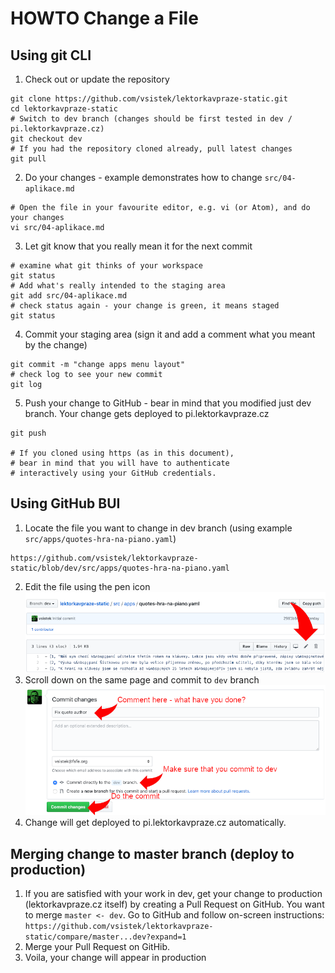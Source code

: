 # HOWTO Change a File

## Using git CLI

1. Check out or update the repository
```shell
git clone https://github.com/vsistek/lektorkavpraze-static.git
cd lektorkavpraze-static
# Switch to dev branch (changes should be first tested in dev / pi.lektorkavpraze.cz)
git checkout dev
# If you had the repository cloned already, pull latest changes
git pull
```
2. Do your changes - example demonstrates how to change `src/04-aplikace.md`
```shell
# Open the file in your favourite editor, e.g. vi (or Atom), and do your changes
vi src/04-aplikace.md
```
3. Let git know that you really mean it for the next commit
```shell
# examine what git thinks of your workspace
git status
# Add what's really intended to the staging area
git add src/04-aplikace.md
# check status again - your change is green, it means staged
git status
```
4. Commit your staging area (sign it and add a comment what you meant by the change)
```shell
git commit -m "change apps menu layout"
# check log to see your new commit
git log
```
5. Push your change to GitHub - bear in mind that you modified just dev branch. Your change gets deployed to pi.lektorkavpraze.cz
```shell
git push

# If you cloned using https (as in this document),
# bear in mind that you will have to authenticate
# interactively using your GitHub credentials.
```
## Using GitHub BUI

1. Locate the file you want to change in dev branch (using example `src/apps/quotes-hra-na-piano.yaml`)
```
https://github.com/vsistek/lektorkavpraze-static/blob/dev/src/apps/quotes-hra-na-piano.yaml
```
2. Edit the file using the pen icon
![edit](images/change-a-file1.png)
3. Scroll down on the same page and commit to `dev` branch
![commit](images/change-a-file2.png)
4. Change will get deployed to pi.lektorkavpraze.cz automatically.

## Merging change to master branch (deploy to production)

1. If you are satisfied with your work in dev, get your change to production (lektorkavpraze.cz itself) by creating a Pull Request on GitHub. You want to merge `master <- dev`. Go to GitHub and follow on-screen instructions: `https://github.com/vsistek/lektorkavpraze-static/compare/master...dev?expand=1`
2. Merge your Pull Request on GitHib.
3. Voila, your change will appear in production

